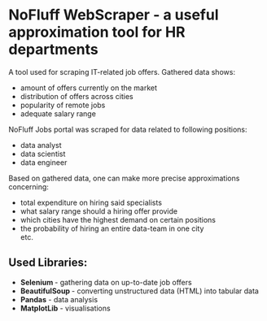 <h1> NoFluff WebScraper - a useful approximation tool for HR departments </h1>

A tool used for scraping IT-related job offers. Gathered data shows:
<ul>
  <li> amount of offers currently on the market </li>
  <li> distribution of offers across cities </li>
  <li> popularity of remote jobs</li>
  <li> adequate salary range</li>
</ul>

NoFluff Jobs portal was scraped for data related to following positions:
<ul>
  <li> data analyst</li>
  <li> data scientist</li>
  <li> data engineer</li>
</ul>

Based on gathered data, one can make more precise approximations concerning:

<ul>
  <li> total expenditure on hiring said specialists</li>
  <li> what salary range should a hiring offer provide</li>
  <li> which cities have the highest demand on certain positions</li>
  <li> the probability of hiring an entire data-team in one city</li>
  etc.
</ul>

<h2> Used Libraries: </h2>

<ul>
  <li> <b>Selenium </b> - gathering data on up-to-date job offers</li>
  <li> <b>BeautifulSoup </b> - converting unstructured data (HTML) into tabular data</li>
  <li> <b>Pandas</b> - data analysis</li>
  <li> <b>MatplotLib</b> - visualisations </li>
</ul>
